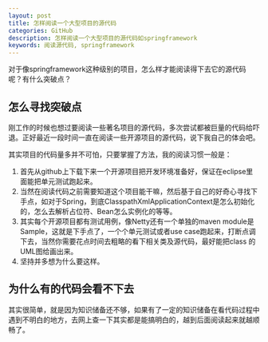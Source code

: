 ```yaml
---
layout: post
title: 怎样阅读一个大型项目的源代码
categories: GitHub
description: 怎样阅读一个大型项目的源代码如springframework
keywords: 阅读源代码, springframework
---
```


对于像springframework这种级别的项目，怎么样才能阅读得下去它的源代码呢？有什么突破点？

## 怎么寻找突破点

刚工作的时候也想过要阅读一些著名项目的源代码，多次尝试都被巨量的代码给吓退。正好最近一段时间一直在阅读一些开源项目的源代码，说下我自己的体会吧。

其实项目的代码量多并不可怕，只要掌握了方法，我的阅读习惯一般是：

1. 首先从github上下载下来一个开源项目把开发环境准备好，保证在eclipse里面能把单元测试跑起来。
2. 当然在阅读代码之前需要知道这个项目能干嘛，然后基于自己的好奇心寻找下手点，如对于Spring，到底ClasspathXmlApplicationContext是怎么初始化的，怎么去解析占位符、Bean怎么实例化的等等。
3. 其实每个开源项目都有测试用例，像Netty还有一个单独的maven module是Sample，这就是下手点了，一个个单元测试或者use case跑起来，打断点调下去，当然你需要花点时间去粗略的看下相关类及源代码，最好能把class 的UML图给画出来。
4. 坚持并多想为什么要这样。

## 为什么有的代码会看不下去

其实很简单，就是因为知识储备还不够，如果有了一定的知识储备在看代码过程中遇到不明白的地方，去网上查一下其实都是能搞明白的，越到后面阅读起来就越顺畅了。
